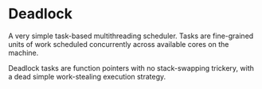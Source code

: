 # Deadlock

A very simple task-based multithreading scheduler. Tasks are fine-grained units of work scheduled concurrently across available cores on the machine.

Deadlock tasks are function pointers with no stack-swapping trickery, with a dead simple work-stealing execution strategy.

